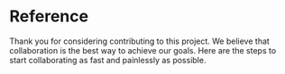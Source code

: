 # Reference

Thank you for considering contributing to this project. We believe that
collaboration is the best way to achieve our goals. Here are the steps to start
collaborating as fast and painlessly as possible.

